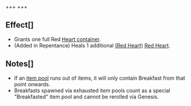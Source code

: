 +++
+++

Effect[]
--------


* Grants one full Red [Heart container](/wiki/Heart_container "Heart container").
* (Added in Repentance) Heals 1 additional [(Red Heart)](/wiki/Red_Heart "Red Heart") [Red Heart](/wiki/Red_Heart "Red Heart").


Notes[]
-------


* If an [item pool](/wiki/Item_pool "Item pool") runs out of items, it will only contain Breakfast from that point onwards.
* Breakfasts spawned via exhausted item pools count as a special "Breakfasted" item pool and cannot be rerolled via Genesis.


